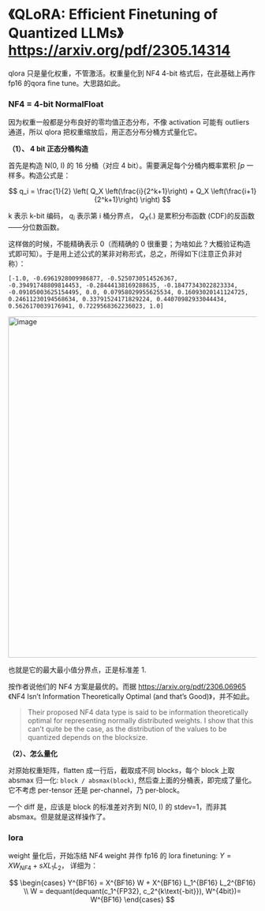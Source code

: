 # 《QLoRA: Efficient Finetuning of Quantized LLMs》 https://arxiv.org/pdf/2305.14314

qlora 只是量化权重，不管激活。权重量化到 NF4 4-bit 格式后，在此基础上再作 fp16 的qora fine tune。大思路如此。

### NF4 = 4-bit NormalFloat

因为权重一般都是分布良好的零均值正态分布，不像 activation 可能有 outliers 通道，所以 qlora 把权重缩放后，用正态分布分桶方式量化它。

**（1）、 4 bit 正态分桶构造**

首先是构造 N(0, I) 的 16 分桶（对应 4 bit）。需要满足每个分桶内概率累积 $\int p$ 一样多。构造公式是：

$$
q_i = \frac{1}{2} \left( Q_X \left(\frac{i}{2^k+1}\right) + Q_X \left(\frac{i+1}{2^k+1}\right) \right)
$$

k 表示 k-bit 编码， $q_i$ 表示第 i 桶分界点， $Q_X(.)$ 是累积分布函数 (CDF)的反函数——分位数函数。

这样做的时候，不能精确表示 0（而精确的 0 很重要；为啥如此？大概验证构造式即可知）。于是用上述公式的某非对称形式，总之，所得如下(注意正负非对称）：

```
[-1.0, -0.6961928009986877, -0.5250730514526367,
-0.39491748809814453, -0.28444138169288635, -0.18477343022823334,
-0.09105003625154495, 0.0, 0.07958029955625534, 0.16093020141124725,
0.24611230194568634, 0.33791524171829224, 0.44070982933044434,
0.5626170039176941, 0.7229568362236023, 1.0]
```

<img width="1100" height="692" alt="image" src="https://github.com/user-attachments/assets/3f600121-ec6a-464e-b0bc-f2103c00f9fe" />

也就是它的最大最小值分界点，正是标准差 1.

按作者说他们的 NF4 方案是最优的。而据 https://arxiv.org/pdf/2306.06965 《NF4 Isn’t Information Theoretically Optimal (and that’s Good)》，并不如此。
> Their proposed NF4 data type is said to be information theoretically optimal for representing
normally distributed weights. I show that this can’t quite be the case, as the distribution of the
values to be quantized depends on the blocksize.

**（2）、怎么量化**

对原始权重矩阵，flatten 成一行后，截取成不同 blocks，每个 block 上取 absmax 归一化: `block / absmax(block)`, 然后查上面的分桶表，即完成了量化。它不考虑 per-tensor 还是 per-channel，乃 per-block。

一个 diff 是，应该是 block 的标准差对齐到 N(0, I) 的 stdev=1，而非其 absmax。但是就是这样操作了。

### lora

weight 量化后，开始冻结 NF4 weight 并作 fp16 的 lora finetuning: $Y = X W_{NF4} + s X L_1 L_2$， 详细为：

$$
\begin{cases}
Y^{BF16} = X^{BF16} W + X^{BF16} L_1^{BF16} L_2^{BF16} \\
W = dequant(dequant(c_1^{FP32}, c_2^{k\text{-bit}}), W^{4bit})= W^{BF16}
\end{cases}
$$

